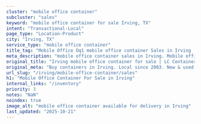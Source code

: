 ```yaml
---
cluster: "mobile office container"
subcluster: "sales"
keyword: "mobile office container for sale Irving, TX"
intent: "Transactional-Local"
page_type: "Location-Product"
city: "Irving, TX"
service_type: "mobile office container"
title_tag: "Mobile Office Oq1 mobile office container Sales in Irving | LC Container"
meta_description: "mobile office container sales in Irving. Mobile office containers for workspace solutions. Fast delivery, competitive pricing. Serving mobile office container area. Quote ID: EQ1. Call (214) 524-4168 for your free quote today."
original_title: "Irving mobile office container for sale | LC Container"
original_meta: "Buy containers in Irving. Local since 2003. New & used inventory. Fast delivery. Get your free quote — call (214) 524-4168 today. LC Container — your trusted..."
url_slug: "/irving/mobile-office-container/sales"
h1: "Mobile Office Container For Sale in Irving"
internal_links: "/inventory"
priority: 3
notes: "NaN"
noindex: true
image_alt: "mobile office container available for delivery in Irving"
last_updated: "2025-10-21"
---
```


<!-- TODO: Add unique city/inventory copy, images, and internal links here. -->

